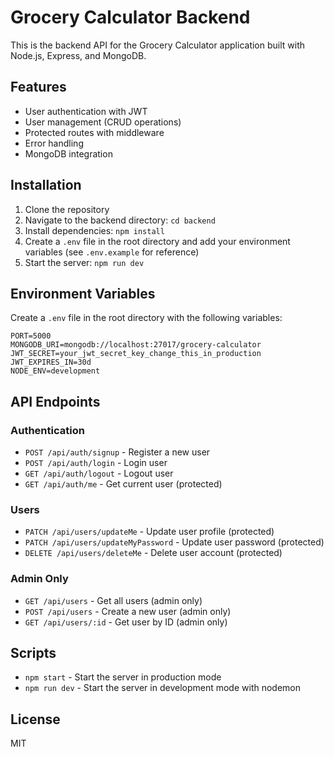 # Grocery Calculator Backend

This is the backend API for the Grocery Calculator application built with Node.js, Express, and MongoDB.

## Features

- User authentication with JWT
- User management (CRUD operations)
- Protected routes with middleware
- Error handling
- MongoDB integration

## Installation

1. Clone the repository
2. Navigate to the backend directory: `cd backend`
3. Install dependencies: `npm install`
4. Create a `.env` file in the root directory and add your environment variables (see `.env.example` for reference)
5. Start the server: `npm run dev`

## Environment Variables

Create a `.env` file in the root directory with the following variables:

```
PORT=5000
MONGODB_URI=mongodb://localhost:27017/grocery-calculator
JWT_SECRET=your_jwt_secret_key_change_this_in_production
JWT_EXPIRES_IN=30d
NODE_ENV=development
```

## API Endpoints

### Authentication

- `POST /api/auth/signup` - Register a new user
- `POST /api/auth/login` - Login user
- `GET /api/auth/logout` - Logout user
- `GET /api/auth/me` - Get current user (protected)

### Users

- `PATCH /api/users/updateMe` - Update user profile (protected)
- `PATCH /api/users/updateMyPassword` - Update user password (protected)
- `DELETE /api/users/deleteMe` - Delete user account (protected)

### Admin Only

- `GET /api/users` - Get all users (admin only)
- `POST /api/users` - Create a new user (admin only)
- `GET /api/users/:id` - Get user by ID (admin only)

## Scripts

- `npm start` - Start the server in production mode
- `npm run dev` - Start the server in development mode with nodemon

## License

MIT 
